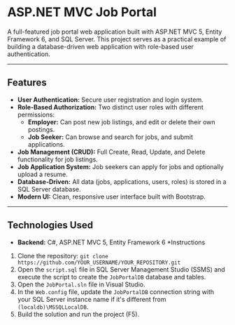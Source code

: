 # ASP.NET MVC Job Portal

A full-featured job portal web application built with ASP.NET MVC 5, Entity Framework 6, and SQL Server. This project serves as a practical example of building a database-driven web application with role-based user authentication.

---
## Features

* **User Authentication:** Secure user registration and login system.
* **Role-Based Authorization:** Two distinct user roles with different permissions:
    * **Employer:** Can post new job listings, and edit or delete their own postings.
    * **Job Seeker:** Can browse and search for jobs, and submit applications.
* **Job Management (CRUD):** Full Create, Read, Update, and Delete functionality for job listings.
* **Job Application System:** Job seekers can apply for jobs and optionally upload a resume.
* **Database-Driven:** All data (jobs, applications, users, roles) is stored in a SQL Server database.
* **Modern UI:** Clean, responsive user interface built with Bootstrap.

---
## Technologies Used

* **Backend:** C#, ASP.NET MVC 5, Entity Framework 6
*Instructions
1. Clone the repository: `git clone https://github.com/YOUR_USERNAME/YOUR_REPOSITORY.git`
2. Open the `script.sql` file in SQL Server Management Studio (SSMS) and execute the script to create the `JobPortalDB` database and tables.
3. Open the `JobPortal.sln` file in Visual Studio.
4. In the `Web.config` file, update the `JobPortalDB` connection string with your SQL Server instance name if it's different from `(localdb)\MSSQLLocalDB`.
5. Build the solution and run the project (F5).
